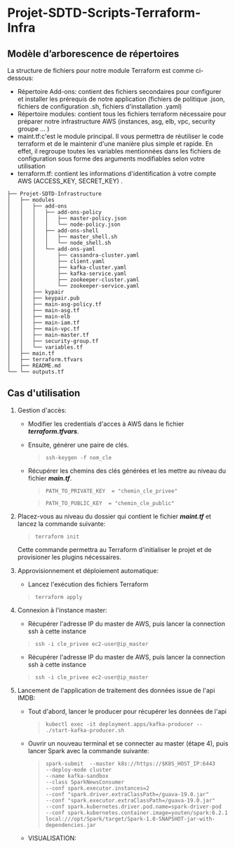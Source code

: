 
# Projet-SDTD-Scripts-Terraform-Infra

## Modèle d’arborescence de répertoires

La structure de fichiers pour notre module Terraform est comme ci-dessous:

- Répertoire Add-ons: contient des fichiers secondaires pour configurer et installer les prérequis de notre application (fichiers de politique .json, fichiers de configuration .sh, fichiers d'installation .yaml)
- Répertoire modules: contient tous les fichiers terraform nécessaire pour préparer notre infrastructure AWS (instances, asg, elb, vpc, security groupe ... )
- maint.tf:c'est le module principal. Il vous permettra de réutiliser le code terraform et de le maintenir d'une manière plus simple et rapide. En effet, il regroupe toutes les variables mentionnées dans les fichiers de configuration sous forme des arguments modifiables selon votre utilisation
- terraform.tf: contient les informations d'identification à votre compte AWS (ACCESS_KEY, SECRET_KEY) .
```
├── Projet-SDTD-Infrastructure
│   ├── modules
│   │   ├── add-ons
│   │   │   ├── add-ons-policy
│   │   │   │   ├── master-policy.json
│   │   │   │   └── node-policy.json
│   │   │   ├── add-ons-shell
│   │   │   │   ├── master_shell.sh
│   │   │   │   └── node_shell.sh
│   │   │   └── add-ons-yaml
│   │   │       ├── cassandra-cluster.yaml
│   │   │       ├── client.yaml
│   │   │       ├── kafka-cluster.yaml
│   │   │       ├── kafka-service.yaml
│   │   │       ├── zookeeper-cluster.yaml
│   │   │       └── zookeeper-service.yaml
│   │   ├── kypair
│   │   ├── keypair.pub
│   │   ├── main-asg-policy.tf
│   │   ├── main-asg.tf
│   │   ├── main-elb
│   │   ├── main-iam.tf
│   │   ├── main-vpc.tf
│   │   ├── main-master.tf
│   │   ├── security-group.tf
│   │   └── variables.tf
│   ├── main.tf
│   ├── terraform.tfvars
│   ├── README.md
└── └── outputs.tf
```
## Cas d'utilisation
1. Gestion d'accès:
   - Modifier les credentials d'acces à AWS dans le fichier ***terraform.tfvars***.
   - Ensuite, générer une paire de clés.
        >```ssh-keygen -f nom_cle```
   - Récupérer les chemins des clés générées et les mettre au niveau du fichier ***main.tf***.
        >```PATH_TO_PRIVATE_KEY  = "chemin_cle_privee"```
        
        >```PATH_TO_PUBLIC_KEY  = "chemin_cle_public"```
        
2. Placez-vous au niveau du dossier qui contient le fichier ***maint.tf*** et lancez la commande suivante:
    >```terraform init```

    Cette commande permettra au Terraform d'initialiser le projet et de provisioner les plugins nécessaires.

3. Approvisionnement et déploiement automatique:
   - Lancez l'exécution des fichiers Terraform
   > ```terraform apply```

4. Connexion à l'instance master:
   - Récupérer l'adresse IP du master de AWS, puis lancer la connection ssh à cette instance
   > ```ssh -i cle_privee ec2-user@ip_master```
   - Récupérer l'adresse IP du master de AWS, puis lancer la connection ssh à cette instance
   > ```ssh -i cle_privee ec2-user@ip_master```

5. Lancement de l'application de traitement des données issue de l'api IMDB:
   - Tout d'abord, lancer le producer pour récupérer les données de l'api
     > ```kubectl exec -it deployment.apps/kafka-producer -- ./start-kafka-producer.sh```
   
   - Ouvrir un nouveau terminal et se connecter au master (étape 4), puis lancer Spark avec la commande suivante:
     > ```spark-submit  --master k8s://https://$K8S_HOST_IP:6443                                                                                                          --deploy-mode cluster                                                                                                                                                            --name kafka-sandbox                                                                                                                                                                                                                                                                          --class SparkNewsConsumer                                                                                                                                                  --conf spark.executor.instances=2                                                                                                                                  --conf "spark.driver.extraClassPath=/guava-19.0.jar"                                                                                                                                                                 --conf "spark.executor.extraClassPath=/guava-19.0.jar"                                                                                                                                                              --conf spark.kubernetes.driver.pod.name=spark-driver-pod                                                                                                                                                                                        --conf spark.kubernetes.container.image=youten/spark:6.2.1                                                                                                                                                                          local:///opt/Spark/target/Spark-1.0-SNAPSHOT-jar-with-dependencies.jar```
     
   - VISUALISATION:
